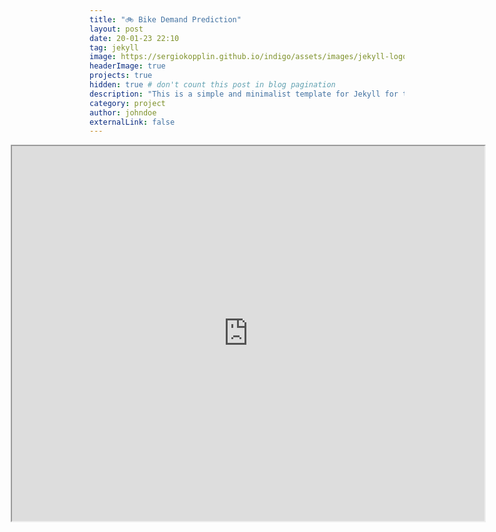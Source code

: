 ```yaml
---
title: "🚲 Bike Demand Prediction"
layout: post
date: 20-01-23 22:10
tag: jekyll
image: https://sergiokopplin.github.io/indigo/assets/images/jekyll-logo-light-solid.png
headerImage: true
projects: true
hidden: true # don't count this post in blog pagination
description: "This is a simple and minimalist template for Jekyll for those who likes to eat noodles."
category: project
author: johndoe
externalLink: false
---
```


<iframe src="https://dodoturkoz.github.io/posts/nb_htmls/bike-prediction.html" title="do" width="150%" height="600" style="max-width: 150%;margin-left: -25%;"></iframe>
